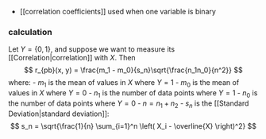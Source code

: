 
- [[correlation coefficients]] used when one variable is binary

### calculation
Let $Y = \left\{0,1\right\}$, and suppose we want to measure its [[Correlation|correlation]] with $X$. Then
$$
r_{pb}(x, y) = \frac{m_1 - m_0}{s_n}\sqrt{\frac{n_1n_0}{n^2}}
$$
	where:
	- $m_1$ is the mean of values in $X$ where $Y=1$
	- $m_0$ is the mean of values in $X$ where $Y=0$
	- $n_1$ is the number of data points where $Y=1$
	- $n_0$ is the number of data points where $Y=0$
	- $n=n_1+n_2$
	- $s_n$ is the [[Standard Deviation|standard deviation]]:
$$
s_n = \sqrt{\frac{1}{n} \sum_{i=1}^n \left( X_i - \overline{X} \right)^2}
$$
